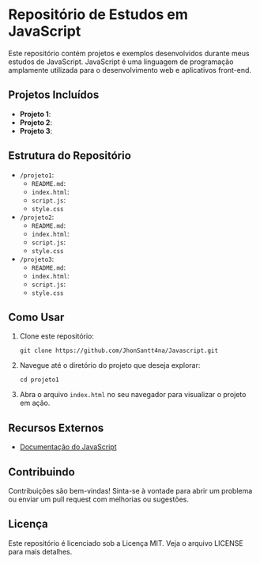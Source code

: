 # Repositório de Estudos em JavaScript

Este repositório contém projetos e exemplos desenvolvidos durante meus estudos de JavaScript.
JavaScript é uma linguagem de programação amplamente utilizada para o desenvolvimento web e aplicativos front-end.

## Projetos Incluídos

- **Projeto 1**:
- **Projeto 2**:
- **Projeto 3**:

## Estrutura do Repositório

- `/projeto1`: 
  - `README.md`: 
  - `index.html`: 
  - `script.js`: 
  - `style.css` 
- `/projeto2`: 
  - `README.md`: 
  - `index.html`: 
  - `script.js`: 
  - `style.css` 
- `/projeto3`: 
  - `README.md`: 
  - `index.html`: 
  - `script.js`: 
  - `style.css`

## Como Usar

1. Clone este repositório:
   ```
   git clone https://github.com/JhonSantt4na/Javascript.git
   ```

2. Navegue até o diretório do projeto que deseja explorar:
   ```
   cd projeto1
   ```

3. Abra o arquivo `index.html` no seu navegador para visualizar o projeto em ação.

## Recursos Externos

- [Documentação do JavaScript](https://developer.mozilla.org/pt-BR/docs/Web/JavaScript)

## Contribuindo

Contribuições são bem-vindas! Sinta-se à vontade para abrir um problema ou enviar um pull request com melhorias ou sugestões.

## Licença

Este repositório é licenciado sob a Licença MIT. Veja o arquivo LICENSE para mais detalhes.
